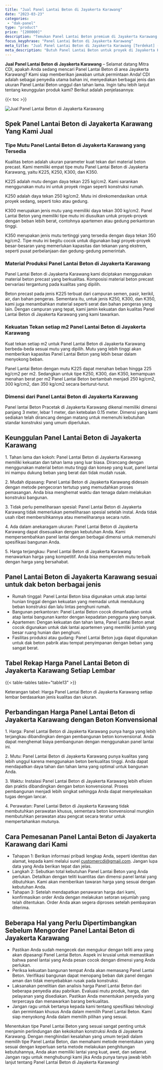 ```yaml
---
title: "Jual Panel Lantai Beton di Jayakerta Karawang"
date: "2023-03-23"
categories:
 - "dak-panel"
type: "product"
price: "[200000]"
description: "Temukan Panel Lantai Beton premium di Jayakerta Karawang. Solusi ideal untuk proyek konstruksi dengan standar terbaik, Panel Lantai Beton memberikan kekuatan maksimal untuk proyek pembangunan. Dapatkan info lengkap."
focus_keyphrase: "Panel Lantai Beton di Jayakerta Karawang"
meta_title: "Jual Panel Lantai Beton di Jayakerta Karawang [Terdekat] - CDI"
meta_description: "Butuh Panel Lantai Beton untuk proyek di Jayakerta Karawang?. Tersedia Panel Lantai Beton premium untuk pembangunan. Harga terbaik hanya di sini."
---
```


**Jual Panel Lantai Beton di Jayakerta Karawang** – Selamat datang Mitra CDI, apakah Anda sedang mencari Panel Lantai Beton di area Jayakerta Karawang? Kami siap memberikan jawaban untuk permintaan Anda! CDI adalah sebagai penyedia utama bahan ini, menyediakan berbagai jenis dan ukuran Panel Lantai Beton unggul dan tahan lama. Ingin tahu lebih lanjut tentang keunggulan produk kami? Berikut adalah penjelasannya:

{{< toc >}}

![Jual Panel Lantai Beton di Jayakerta Karawang](/images/dak-panel/dak-panel-26.jpg)

## Spek Panel Lantai Beton di Jayakerta Karawang Yang Kami Jual

### Tipe Mutu Panel Lantai Beton di Jayakerta Karawang yang Tersedia

Kualitas beton adalah ukuran parameter kuat tekan dari material beton precast. Kami memiliki empat tipe mutu Panel Lantai Beton di Jayakerta Karawang, yaitu K225, K250, K300, dan K350.

K225 adalah mutu dengan daya tekan 225 kg/cm2. Kami sarankan menggunakan mutu ini untuk proyek ringan seperti konstruksi rumah.

K250 adalah daya tekan 250 kg/cm2. Mutu ini direkomendasikan untuk proyek sedang, seperti toko atau gedung.

K300 merupakan jenis mutu yang memiliki daya tekan 300 kg/cm2. Panel Lantai Beton yang memiliki tipe mutu ini diusulkan untuk proyek-proyek dengan beban lebih berat, contohnya apartemen atau gedung perkantoran tinggi.

K350 merupakan jenis mutu tertinggi yang tersedia dengan daya tekan 350 kg/cm2. Tipe mutu ini begitu cocok untuk digunakan bagi proyek-proyek besar-besaran yang memerlukan kapasitas dan tekanan yang ekstrem, seperti pusat perbelanjaan dan gedung-gedung pemerintah.

### Material Produksi Panel Lantai Beton di Jayakerta Karawang

Panel Lantai Beton di Jayakerta Karawang kami diciptakan menggunakan material beton precast yang berkualitas. Komposisi material beton precast bervariasi tergantung pada kualitas yang dipilih.

Beton precast pada jenis K225 terbuat dari campuran semen, pasir, kerikil, air, dan bahan pengeras. Sementara itu, untuk jenis K250, K300, dan K350, kami juga menambahkan material seperti serat dan bahan pengeras yang lain. Dengan campuran yang tepat, kami jamin kekuatan dan kualitas Panel Lantai Beton di Jayakerta Karawang yang kami tawarkan.

### Kekuatan Tekan setiap m2 Panel Lantai Beton di Jayakerta Karawang

Kuat tekan setiap m2 untuk Panel Lantai Beton di Jayakerta Karawang berbeda-beda sesuai mutu yang dipilih. Mutu yang lebih tinggi akan memberikan kapasitas Panel Lantai Beton yang lebih besar dalam menyokong beban.

Panel Lantai Beton dengan mutu K225 dapat menahan beban hingga 225 kg/cm2 per m2. Sedangkan untuk tipe K250, K300, dan K350, kemampuan menahan berat per m2 Panel Lantai Beton bertambah menjadi 250 kg/cm2, 300 kg/cm2, dan 350 kg/cm2 secara berturut-turut.

### Dimensi dari Panel Lantai Beton di Jayakerta Karawang

Panel lantai Beton Pracetak di Jayakerta Karawang dikenal memiliki dimensi panjang 3 meter, lebar 1 meter, dan ketebalan 0.15 meter. Dimensi yang kami sediakan telah dirancang dengan matang untuk memenuhi kebutuhan standar konstruksi yang umum diperlukan.

## Keunggulan Panel Lantai Beton di Jayakerta Karawang

1\.  Tahan lama dan kokoh: Panel Lantai Beton di Jayakerta Karawang memiliki kekuatan dan tahan lama yang luar biasa. Dirancang dengan menggunakan material beton mutu tinggi dan konsep yang kuat, panel lantai ini mampu dukung beban yang berat dan tidak mudah rusak.

2\.  Mudah dipasang: Panel Lantai Beton di Jayakerta Karawang didesain dengan metode pengecoran tertutup yang memudahkan proses pemasangan. Anda bisa menghemat waktu dan tenaga dalam melakukan konstruksi bangunan.

3\.  Tidak perlu pemeliharaan spesial: Panel Lantai Beton di Jayakerta Karawang tidak memerlukan pemeliharaan spesial setelah instal. Anda tidak usah ribet membersihkannya atau memeliharanya secara rutin.

4\.  Ada dalam anekaragam ukuran: Panel Lantai Beton di Jayakerta Karawang dapat disesuaikan dengan kebutuhan Anda. Kami mempersembahkan panel lantai dengan berbagai dimensi untuk memenuhi spesifikasi bangunan Anda.

5\.  Harga terjangkau: Panel Lantai Beton di Jayakerta Karawang menawarkan harga yang kompetitif. Anda bisa memperoleh mutu terbaik dengan harga yang bersahabat.

## Panel Lantai Beton di Jayakerta Karawang sesuai untuk dak beton berbagai jenis

*   Rumah tinggal: Panel Lantai Beton bisa digunakan untuk atap lantai hunian tinggal dengan kekuatan yang memadai untuk mendukung beban konstruksi dan lalu lintas penghuni rumah.
*   Bangunan perkantoran: Panel Lantai Beton cocok dimanfaatkan untuk atap lantai bangunan kantor dengan kepadatan pengguna yang banyak.
*   Apartemen: Dengan kekuatan dan tahan lama, Panel Lantai Beton amat cocok digunakan untuk dak lantai apartemen yang memiliki jumlah yang besar ruang hunian dan penghuni.
*   Fasilitas produksi atau gudang: Panel Lantai Beton juga dapat digunakan untuk dak beton pabrik atau tempat penyimpanan dengan beban yang sangat berat.

## Tabel Rekap Harga Panel Lantai Beton di Jayakerta Karawang Setiap Lembar

{{< table-tables table="table13" >}}

Keterangan tabel: Harga Panel Lantai Beton di Jayakerta Karawang setiap lembar berdasarkan jenis kualitas dan ukuran.

## Perbandingan Harga Panel Lantai Beton di Jayakerta Karawang dengan Beton Konvensional

1\.  Harga: Panel Lantai Beton di Jayakerta Karawang punya harga yang lebih terjangkau dibandingkan dengan pembangunan beton konvensional. Anda dapat menghemat biaya pembangunan dengan menggunakan panel lantai ini.

2\.  Mutu: Panel Lantai Beton di Jayakerta Karawang punya kualitas yang lebih unggul karena menggunakan beton berkualitas tinggi. Anda dapat mendapatkan daya tahan dan tahan lama yang optimal untuk bangunan Anda.

3\.  Waktu: Instalasi Panel Lantai Beton di Jayakerta Karawang lebih efisien dan praktis dibandingkan dengan beton konvensional. Proses pembangunan menjadi lebih singkat sehingga Anda dapat menyelesaikan tugas dengan lancar.

4\.  Perawatan: Panel Lantai Beton di Jayakerta Karawang tidak membutuhkan perawatan khusus, sementara beton konvensional mungkin membutuhkan perawatan atau pengcat secara teratur untuk mempertahankan mutunya.

## Cara Pemesanan Panel Lantai Beton di Jayakerta Karawang dari Kami

*   Tahapan 1: Berikan informasi pribadi lengkap Anda, seperti identitas dan alamat, kepada kami melalui surel customercdi@gmail.com. Jangan lupa data yang Anda berikan tepat dan jelas.
*   Langkah 2: Sebutkan total kebutuhan Panel Lantai Beton yang Anda perlukan. Detailkan dengan teliti kuantitas dan dimensi panel lantai yang dibutuhkan. Kami akan memberikan tawaran harga yang sesuai dengan kebutuhan Anda.
*   Tahapan 3: Setelah mendapatkan penawaran harga dari kami, konfirmasikan order Anda dengan melakukan setoran sejumlah yang telah ditentukan. Order Anda akan segera diproses setelah pembayaran diterima.

## Beberapa Hal yang Perlu Dipertimbangkan Sebelum Mengorder Panel Lantai Beton di Jayakerta Karawang

*   Pastikan Anda sudah mengecek dan mengukur dengan teliti area yang akan dipasangi Panel Lantai Beton. Aspek ini krusial untuk memastikan bahwa panel lantai yang Anda pesan cocok dengan dimensi yang Anda perlukan.
*   Periksa kekuatan bangunan tempat Anda akan memasang Panel Lantai Beton. Verifikasi bangunan dapat menopang beban dak panel dengan aman dan tidak menyebabkan rusak pada konstruksi.
*   Laksanakan penelitian dan analisis harga Panel Lantai Beton dari beberapa penyedia atau pabrikan. Evaluasi mutu produk, harga, dan pelayanan yang disediakan. Pastikan Anda menentukan penyedia yang terpercaya dan menawarkan barang berkualitas.
*   Jangan ragu untuk bertanya kepada kami tentang spesifikasi teknologi dan permintaan khusus Anda dalam memilih Panel Lantai Beton. Kami siap menyokong Anda dalam memilih pilihan yang sesuai.

Menentukan tipe Panel Lantai Beton yang sesuai sangat penting untuk menjamin perlindungan dan kekokohan konstruksi Anda di Jayakerta Karawang. Dengan menghindari kesalahan yang umum terjadi dalam memilih tipe Panel Lantai Beton, dan memahami metode menentukan yang sesuai dengan keperluan serta metode melakukan penghitungan kebutuhannya, Anda akan memiliki lantai yang kuat, awet, dan selamat. Jangan ragu untuk menghubungi kami jika Anda punya tanya jawab lebih lanjut tentang Panel Lantai Beton di Jayakerta Karawang!